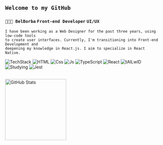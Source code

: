 ##  **` Welcome to my GitHub `**

### **` 👩🏻‍💻 BelBorba `**  **` Front-end Developer `**  **` UI/UX `** 

```
I have been working as a Web Designer for the past three years, using low-code tools
to create user interfaces. Currently, I'm transitioning into Front-end Development and
deepening my knowledge in React.js. I aim to specialize in React Native.
```
![TechStack](https://img.shields.io/badge/My%20Tech%20Stack-8A2BE2?logo=htmx&logoColor=f5f5f5)
![HTML](https://img.shields.io/badge/%20Html-41454A?logo=html5&logoColor=f5f5f5)
![Css](https://img.shields.io/badge/%20Css-41454A?logo=css&logoColor=f5f5f5)
![Js](https://img.shields.io/badge/%20Javascript-41454A?logo=javascript&logoColor=f5f5f5) 
![TypeScript](https://img.shields.io/badge/%20TypeScript-41454A?logo=TypeScript&logoColor=f5f5f5) 
![React](https://img.shields.io/badge/React.js-41454A?logo=react&logoColor=f5f5f5)
![tAILwID](https://img.shields.io/badge/%20TailWind-41454A?logo=tailwindcss&logoColor=f5f5f5)
<br/>
![Studying](https://img.shields.io/badge/Studyng-8A2BE2?logo=htmx&logoColor=f5f5f5)
![Jest](https://img.shields.io/badge/Jest-41454A?logo=jest&logoColor=f5f5f5)

<br/>

<img alt="GitHub Stats" height="200" src="https://github-readme-stats.vercel.app/api/top-langs/?username=belborba&theme=dark&layout=compact&hide_border=true&custom_title=Most%20Used%20Languages&langs_count=9"/>
